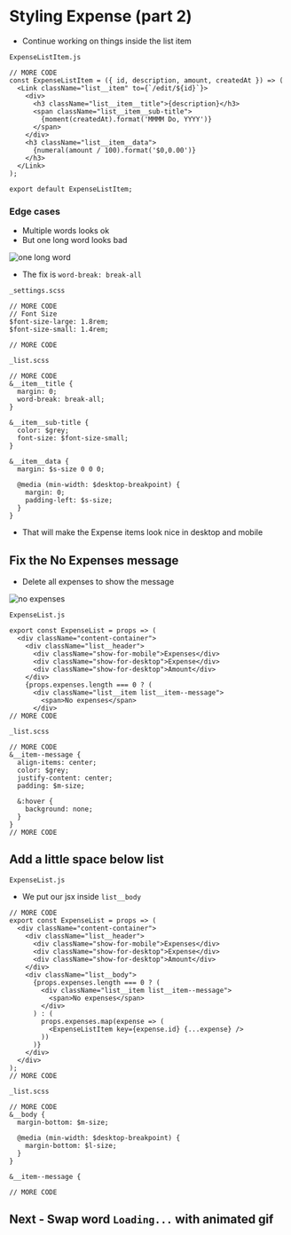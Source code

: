 # Styling Expense (part 2)
* Continue working on things inside the list item

`ExpenseListItem.js`

```
// MORE CODE
const ExpenseListItem = ({ id, description, amount, createdAt }) => (
  <Link className="list__item" to={`/edit/${id}`}>
    <div>
      <h3 className="list__item__title">{description}</h3>
      <span className="list__item__sub-title">
        {moment(createdAt).format('MMMM Do, YYYY')}
      </span>
    </div>
    <h3 className="list__item__data">
      {numeral(amount / 100).format('$0,0.00')}
    </h3>
  </Link>
);

export default ExpenseListItem;
```

### Edge cases
* Multiple words looks ok
* But one long word looks bad

![one long word](https://i.imgur.com/1BUmI5N.png)

* The fix is `word-break: break-all`

`_settings.scss`

```
// MORE CODE
// Font Size
$font-size-large: 1.8rem;
$font-size-small: 1.4rem;

// MORE CODE
```

`_list.scss`

```
// MORE CODE
&__item__title {
  margin: 0;
  word-break: break-all;
}

&__item__sub-title {
  color: $grey;
  font-size: $font-size-small; 
}

&__item__data {
  margin: $s-size 0 0 0;

  @media (min-width: $desktop-breakpoint) {
    margin: 0;
    padding-left: $s-size;
  }
}
```

* That will make the Expense items look nice in desktop and mobile

## Fix the No Expenses message
* Delete all expenses to show the message

![no expenses](https://i.imgur.com/dZylTiH.png)

`ExpenseList.js`

```
export const ExpenseList = props => (
  <div className="content-container">
    <div className="list__header">
      <div className="show-for-mobile">Expenses</div>
      <div className="show-for-desktop">Expense</div>
      <div className="show-for-desktop">Amount</div>
    </div>
    {props.expenses.length === 0 ? (
      <div className="list__item list__item--message">
        <span>No expenses</span>
      </div>
// MORE CODE
```

`_list.scss`

```
// MORE CODE
&__item--message {
  align-items: center;
  color: $grey;
  justify-content: center;
  padding: $m-size;

  &:hover {
    background: none;
  }
}
// MORE CODE
```

## Add a little space below list
`ExpenseList.js`

* We put our jsx inside `list__body`

```
// MORE CODE
export const ExpenseList = props => (
  <div className="content-container">
    <div className="list__header">
      <div className="show-for-mobile">Expenses</div>
      <div className="show-for-desktop">Expense</div>
      <div className="show-for-desktop">Amount</div>
    </div>
    <div className="list__body">
      {props.expenses.length === 0 ? (
        <div className="list__item list__item--message">
          <span>No expenses</span>
        </div>
      ) : (
        props.expenses.map(expense => (
          <ExpenseListItem key={expense.id} {...expense} />
        ))
      )}
    </div>
  </div>
);
// MORE CODE
```

`_list.scss`

```
// MORE CODE
&__body {
  margin-bottom: $m-size;

  @media (min-width: $desktop-breakpoint) {
    margin-bottom: $l-size;
  }
}

&__item--message {

// MORE CODE
```

## Next - Swap word `Loading...` with animated gif
